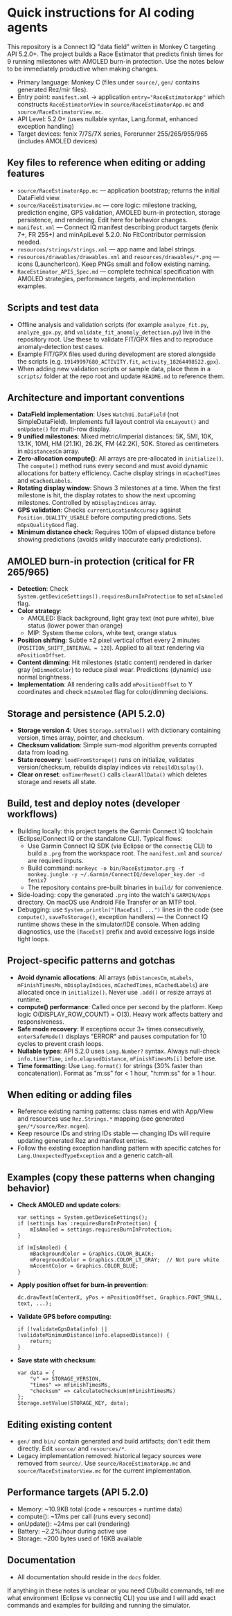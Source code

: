 <!-- Copilot / AI agent instructions for the Race Estimator repository -->

# Quick instructions for AI coding agents

This repository is a Connect IQ "data field" written in Monkey C targeting API 5.2.0+. The project builds a Race Estimator that predicts finish times for 9 running milestones with AMOLED burn-in protection. Use the notes below to be immediately productive when making changes.

- Primary language: Monkey C (files under `source/`, `gen/` contains generated Rez/mir files).
- Entry point: `manifest.xml` -> application `entry="RaceEstimatorApp"` which constructs `RaceEstimatorView` in `source/RaceEstimatorApp.mc` and `source/RaceEstimatorView.mc`.
- API Level: 5.2.0+ (uses nullable syntax, Lang.format, enhanced exception handling)
- Target devices: fenix 7/7S/7X series, Forerunner 255/265/955/965 (includes AMOLED devices)

## Key files to reference when editing or adding features

- `source/RaceEstimatorApp.mc` — application bootstrap; returns the initial DataField view.
- `source/RaceEstimatorView.mc` — core logic: milestone tracking, prediction engine, GPS validation, AMOLED burn-in protection, storage persistence, and rendering. Edit here for behavior changes.
- `manifest.xml` — Connect IQ manifest describing product targets (fenix 7+, FR 255+) and minApiLevel 5.2.0. No FitContributor permission needed.
- `resources/strings/strings.xml` — app name and label strings.
- `resources/drawables/drawables.xml` and `resources/drawables/*.png` — icons (LauncherIcon). Keep PNGs small and follow existing naming.
- `RaceEstimator_API5_Spec.md` — complete technical specification with AMOLED strategies, performance targets, and implementation examples.

## Scripts and test data

- Offline analysis and validation scripts (for example `analyze_fit.py`, `analyze_gpx.py`, and `validate_fit_anomaly_detection.py`) live in the repository root. Use these to validate FIT/GPX files and to reproduce anomaly-detection test cases.
- Example FIT/GPX files used during development are stored alongside the scripts (e.g. `19149997680_ACTIVITY.fit`, `activity_18264498522.gpx`).
- When adding new validation scripts or sample data, place them in a `scripts/` folder at the repo root and update `README.md` to reference them.

## Architecture and important conventions

- **DataField implementation**: Uses `WatchUi.DataField` (not SimpleDataField). Implements full layout control via `onLayout()` and `onUpdate()` for multi-row display.
- **9 unified milestones**: Mixed metric/imperial distances: 5K, 5MI, 10K, 13.1K, 10MI, HM (21.1K), 26.2K, FM (42.2K), 50K. Stored as centimeters in `mDistancesCm` array.
- **Zero-allocation compute()**: All arrays are pre-allocated in `initialize()`. The `compute()` method runs every second and must avoid dynamic allocations for battery efficiency. Cache display strings in `mCachedTimes` and `mCachedLabels`.
- **Rotating display window**: Shows 3 milestones at a time. When the first milestone is hit, the display rotates to show the next upcoming milestones. Controlled by `mDisplayIndices` array.
- **GPS validation**: Checks `currentLocationAccuracy` against `Position.QUALITY_USABLE` before computing predictions. Sets `mGpsQualityGood` flag.
- **Minimum distance check**: Requires 100m of elapsed distance before showing predictions (avoids wildly inaccurate early predictions).

## AMOLED burn-in protection (critical for FR 265/965)

- **Detection**: Check `System.getDeviceSettings().requiresBurnInProtection` to set `mIsAmoled` flag.
- **Color strategy**:
  - AMOLED: Black background, light gray text (not pure white), blue status (lower power than orange)
  - MIP: System theme colors, white text, orange status
- **Position shifting**: Subtle ±2 pixel vertical offset every 2 minutes (`POSITION_SHIFT_INTERVAL = 120`). Applied to all text rendering via `mPositionOffset`.
- **Content dimming**: Hit milestones (static content) rendered in darker gray (`mDimmedColor`) to reduce pixel wear. Predictions (dynamic) use normal brightness.
- **Implementation**: All rendering calls add `mPositionOffset` to Y coordinates and check `mIsAmoled` flag for color/dimming decisions.

## Storage and persistence (API 5.2.0)

- **Storage version 4**: Uses `Storage.setValue()` with dictionary containing version, times array, pointer, and checksum.
- **Checksum validation**: Simple sum-mod algorithm prevents corrupted data from loading.
- **State recovery**: `loadFromStorage()` runs on initialize, validates version/checksum, rebuilds display indices via `rebuildDisplay()`.
- **Clear on reset**: `onTimerReset()` calls `clearAllData()` which deletes storage and resets all state.

## Build, test and deploy notes (developer workflows)

- Building locally: this project targets the Garmin Connect IQ toolchain (Eclipse/Connect IQ or the standalone CLI). Typical flows:
  - Use Garmin Connect IQ SDK (via Eclipse or the `connectiq` CLI) to build a `.prg` from the workspace root. The `manifest.xml` and `source/` are required inputs.
  - Build command: `monkeyc -o bin/RaceEstimator.prg -f monkey.jungle -y ~/.Garmin/ConnectIQ/developer_key.der -d fenix7`
  - The repository contains pre-built binaries in `build/` for convenience.
- Side-loading: copy the generated `.prg` into the watch's `GARMIN/Apps` directory. On macOS use Android File Transfer or an MTP tool.
- Debugging: use `System.println("[RaceEst] ...")` lines in the code (see `compute()`, `saveToStorage()`, exception handlers) — the Connect IQ runtime shows these in the simulator/IDE console. When adding diagnostics, use the `[RaceEst]` prefix and avoid excessive logs inside tight loops.

## Project-specific patterns and gotchas

- **Avoid dynamic allocations**: All arrays (`mDistancesCm`, `mLabels`, `mFinishTimesMs`, `mDisplayIndices`, `mCachedTimes`, `mCachedLabels`) are allocated once in `initialize()`. Never use `.add()` or resize arrays at runtime.
- **compute() performance**: Called once per second by the platform. Keep logic O(DISPLAY_ROW_COUNT) = O(3). Heavy work affects battery and responsiveness.
- **Safe mode recovery**: If exceptions occur 3+ times consecutively, `enterSafeMode()` displays "ERROR" and pauses computation for 10 cycles to prevent crash loops.
- **Nullable types**: API 5.2.0 uses `Lang.Number?` syntax. Always null-check `info.timerTime`, `info.elapsedDistance`, `mFinishTimesMs[i]` before use.
- **Time formatting**: Use `Lang.format()` for strings (30% faster than concatenation). Format as "m:ss" for < 1 hour, "h:mm:ss" for ≥ 1 hour.

## When editing or adding files

- Reference existing naming patterns: class names end with App/View and resources use `Rez.Strings.*` mapping (see generated `gen/*/source/Rez.mcgen`).
- Keep resource IDs and string IDs stable — changing IDs will require updating generated Rez and manifest entries.
- Follow the existing exception handling pattern with specific catches for `Lang.UnexpectedTypeException` and a generic catch-all.

## Examples (copy these patterns when changing behavior)

- **Check AMOLED and update colors**:

  ```monkeyc
  var settings = System.getDeviceSettings();
  if (settings has :requiresBurnInProtection) {
      mIsAmoled = settings.requiresBurnInProtection;
  }

  if (mIsAmoled) {
      mBackgroundColor = Graphics.COLOR_BLACK;
      mForegroundColor = Graphics.COLOR_LT_GRAY;  // Not pure white
      mAccentColor = Graphics.COLOR_BLUE;
  }
  ```

- **Apply position offset for burn-in prevention**:

  ```monkeyc
  dc.drawText(mCenterX, yPos + mPositionOffset, Graphics.FONT_SMALL, text, ...);
  ```

- **Validate GPS before computing**:

  ```monkeyc
  if (!validateGpsData(info) || !validateMinimumDistance(info.elapsedDistance)) {
      return;
  }
  ```

- **Save state with checksum**:

  ```monkeyc
  var data = {
      "v" => STORAGE_VERSION,
      "times" => mFinishTimesMs,
      "checksum" => calculateChecksum(mFinishTimesMs)
  };
  Storage.setValue(STORAGE_KEY, data);
  ```

## Editing existing content

- `gen/` and `bin/` contain generated and build artifacts; don't edit them directly. Edit `source/` and `resources/*`.
- Legacy implementation removed: historical legacy sources were removed from `source/`. Use `source/RaceEstimatorApp.mc` and `source/RaceEstimatorView.mc` for the current implementation.

## Performance targets (API 5.2.0)

- Memory: ~10.9KB total (code + resources + runtime data)
- compute(): ~17ms per call (runs every second)
- onUpdate(): ~24ms per call (rendering)
- Battery: ~2.2%/hour during active use
- Storage: ~200 bytes used of 16KB available

## Documentation

- All documentation should reside in the `docs` folder.

If anything in these notes is unclear or you need CI/build commands, tell me what environment (Eclipse vs connectiq CLI) you use and I will add exact commands and examples for building and running the simulator.
